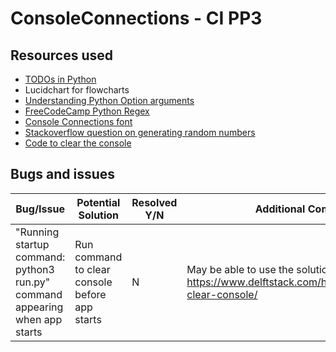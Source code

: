 # ConsoleConnections - CI PP3

## Resources used
- [TODOs in Python](https://www.jetbrains.com/help/pycharm/using-todo.html#view_todo)
- Lucidchart for flowcharts
- [Understanding Python Option arguments](https://realpython.com/python-optional-arguments/)
- [FreeCodeCamp Python Regex](https://www.freecodecamp.org/news/how-to-import-a-regular-expression-in-python/#howtousethepythonremodulewithregex)
- [Console Connections font](https://patorjk.com/software/taag/#p=display&h=2&v=1&f=NV%20Script&t=Console%20Connections)
- [Stackoverflow question on generating random numbers](https://stackoverflow.com/questions/2673385/how-to-generate-a-random-number-with-a-specific-amount-of-digits)
- [Code to clear the console](https://www.delftstack.com/howto/python/python-clear-console/)

## Bugs and issues

| Bug/Issue                                                                   | Potential Solution                             | Resolved Y/N  | Additional Comments                                                                                 |
|-----------------------------------------------------------------------------|------------------------------------------------|---------------|-----------------------------------------------------------------------------------------------------|
| "Running startup command: python3 run.py" command appearing when app starts | Run command to clear console before app starts | N             | May be able to use the solution here: https://www.delftstack.com/howto/python/python-clear-console/ |